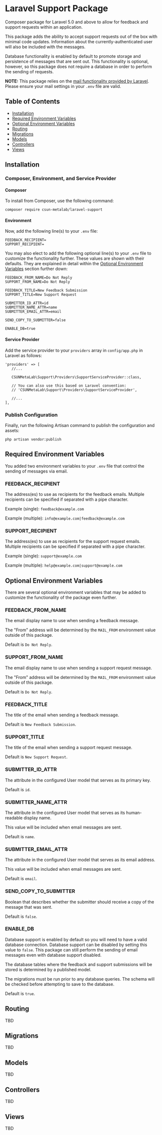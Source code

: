 # Laravel Support Package
Composer package for Laravel 5.0 and above to allow for feedback and support requests within an application.

This package adds the ability to accept support requests out of the box with minimal code updates. Information about the currently-authenticated user will also be included with the messages.

Database functionality is enabled by default to promote storage and persistence of messages that are sent out. This functionality is optional, however, so this package does not require a database in order to perform the sending of requests.

**NOTE:** This package relies on the [mail functionality provided by Laravel](https://laravel.com/docs/5.3/mail). Please ensure your mail settings in your `.env` file are valid.

## Table of Contents

* [Installation](#installation)
* [Required Environment Variables](#required-environment-variables)
* [Optional Environment Variables](#optional-environment-variables)
* [Routing](#routing)
* [Migrations](#migrations)
* [Models](#models)
* [Controllers](#controllers)
* [Views](#views)

## Installation

### Composer, Environment, and Service Provider

#### Composer

To install from Composer, use the following command:

```
composer require csun-metalab/laravel-support
```

#### Environment

Now, add the following line(s) to your `.env` file:

```
FEEDBACK_RECIPIENT=
SUPPORT_RECIPIENT=
```

You may also elect to add the following optional line(s) to your `.env` file to customize the functionality further. These values are shown with their defaults. They are explained in detail within the [Optional Environment Variables](#optional-environment-variables) section further down:

```
FEEDBACK_FROM_NAME=Do Not Reply
SUPPORT_FROM_NAME=Do Not Reply

FEEDBACK_TITLE=New Feedback Submission
SUPPORT_TITLE=New Support Request

SUBMITTER_ID_ATTR=id
SUBMITTER_NAME_ATTR=name
SUBMITTER_EMAIL_ATTR=email

SEND_COPY_TO_SUBMITTER=false

ENABLE_DB=true
```

#### Service Provider

Add the service provider to your `providers` array in `config/app.php` in Laravel as follows:

```
'providers' => [
   //...

   CSUNMetaLab\Support\Providers\SupportServiceProvider::class,

   // You can also use this based on Laravel convention:
   // 'CSUNMetaLab\Support\Providers\SupportServiceProvider',

   //...
],
```

### Publish Configuration

Finally, run the following Artisan command to publish the configuration and assets:

```
php artisan vendor:publish
```

## Required Environment Variables

You added two environment variables to your `.env` file that control the sending of messages via email.

### FEEDBACK_RECIPIENT

The address(es) to use as recipients for the feedback emails. Multiple recipients can be specified if separated with a pipe character.

Example (single): `feedback@example.com`

Example (multiple): `info@example.com|feedback@example.com`

### SUPPORT_RECIPIENT

The address(es) to use as recipients for the support request emails. Multiple recipients can be specified if separated with a pipe character.

Example (single): `support@example.com`

Example (multiple): `help@example.com|support@example.com`

## Optional Environment Variables

There are several optional environment variables that may be added to customize the functionality of the package even further.

### FEEDBACK_FROM_NAME

The email display name to use when sending a feedback message.

The "From" address will be determined by the `MAIL_FROM` environment value outside of this package.

Default is `Do Not Reply`.

### SUPPORT_FROM_NAME

The email display name to use when sending a support request message.

The "From" address will be determined by the `MAIL_FROM` environment value outside of this package.

Default is `Do Not Reply`.

### FEEDBACK_TITLE

The title of the email when sending a feedback message.

Default is `New Feedback Submission`.

### SUPPORT_TITLE

The title of the email when sending a support request message.

Default is `New Support Request`.

### SUBMITTER_ID_ATTR

The attribute in the configured User model that serves as its primary key.

Default is `id`.

### SUBMITTER_NAME_ATTR

The attribute in the configured User model that serves as its human-readable display name.

This value will be included when email messages are sent.

Default is `name`.

### SUBMITTER_EMAIL_ATTR

The attribute in the configured User model that serves as its email address.

This value will be included when email messages are sent.

Default is `email`.

### SEND_COPY_TO_SUBMITTER

Boolean that describes whether the submitter should receive a copy of the message that was sent.

Default is `false`.

### ENABLE_DB

Database support is enabled by default so you will need to have a valid database connection. Database support can be disabled by setting this value to `false`. This package can still perform the sending of email messages even with database support disabled.

The database tables where the feedback and support submissions will be stored is determined by a published model.

The migrations must be run prior to any database queries. The schema will be checked before attempting to save to the database.

Default is `true`.

## Routing

TBD

## Migrations

TBD

## Models

TBD

## Controllers

TBD

## Views

TBD